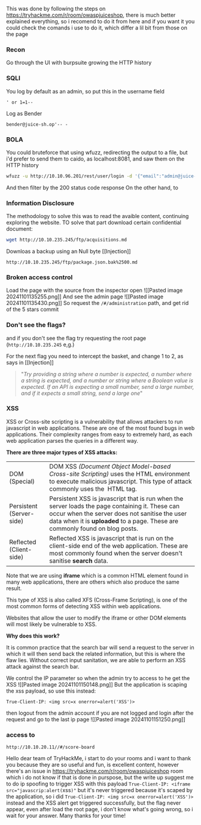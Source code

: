 This was done by following the steps on https://tryhackme.com/r/room/owaspjuiceshop, there is much better explained everything, so i recomend to do it from here and if you want it you could check the comands i use to do it, which differ a lil bit from those on the page
### Recon
Go through the UI with burpsuite growing the HTTP history

### SQLI

You log by default as an admin, so put this in the username field
```
' or 1=1--
```
Log as Bender
```
bender@juice-sh.op'-- -
```

### BOLA
You could bruteforce that using wfuzz, redirecting the output to a file, but i'd prefer to send them to caido, as localhost:8081, and saw them on the HTTP history
```sh
wfuzz -u http://10.10.96.201/rest/user/login -d '{"email":"admin@juice-sh.op","password":"FUZZ"}' -w /usr/share/wordlists/seclists/Passwords/Common-Credentials/best1050.txt -H "Content-Type: application/json" -p localhost:8081
```
And then filter by the 200 status code response
On the other hand, to 

### Information Disclosure
The methodology to solve this was to read the avaible content, continuing exploring the website.
TO solve that part download certain confidential document:
```sh
wget http://10.10.235.245/ftp/acquisitions.md 
```
Downloas a backup using an Null byte [[Injection]]
```url
http://10.10.235.245/ftp/package.json.bak%2500.md
```
### Broken access control
Load the page with the source from the inspector open
![[Pasted image 20241101135255.png]]
And see the admin page
![[Pasted image 20241101135430.png]]
So request the `/#/administration` path, and get rid of the 5 stars commit

### Don't see the flags?
and if you don't see the flag try requesting the root page (`http://10.10.235.245` e,g.)

For the next flag you need to intercept the basket, and change 1 to 2, as says in [[Injection]]
>"*Try providing a string where a number is expected, a number where a string is expected, and a number or string where a Boolean value is expected. If an API is expecting a small number, send a large number, and if it expects a small string, send a large one*"

### XSS
XSS or Cross-site scripting is a vulnerability that allows attackers to run javascript in web applications. These are one of the most found bugs in web applications. Their complexity ranges from easy to extremely hard, as each web application parses the queries in a different way. 

**There are three major types of XSS attacks:**

|   |   |
|---|---|
|DOM (Special)|DOM XSS _(Document Object Model-based Cross-site Scripting)_ uses the HTML environment to execute malicious javascript. This type of attack commonly uses the _<script></script>_ HTML tag.|
|Persistent (Server-side)|Persistent XSS is javascript that is run when the server loads the page containing it. These can occur when the server does not sanitise the user data when it is **uploaded** to a page. These are commonly found on blog posts.|
|Reflected (Client-side)|Reflected XSS is javascript that is run on the client-side end of the web application. These are most commonly found when the server doesn't sanitise **search** data.|

Note that we are using **iframe** which is a common HTML element found in many web applications, there are others which also produce the same result. 

This type of XSS is also called XFS (Cross-Frame Scripting), is one of the most common forms of detecting XSS within web applications.

Websites that allow the user to modify the iframe or other DOM elements will most likely be vulnerable to XSS.   

**Why does this work?**

It is common practice that the search bar will send a request to the server in which it will then send back the related information, but this is where the flaw lies. Without correct input sanitation, we are able to perform an XSS attack against the search bar.

We control the IP parameter so when the admin try to access to he get the XSS
![[Pasted image 20241101150148.png]]
But the application is scaping the xss payload, so use this instead:
```http
True-Client-IP: <img src=x onerror=alert('XSS')>
```
then logout from the admin account if you are not logged and login after the request and go to the last ip page
![[Pasted image 20241101151250.png]]
### access to 
```
http://10.10.20.11//#/score-board
```

Hello dear team of TryHackMe, i start to do your rooms and i want to thank you because they are so useful and fun, is excellent content, however there's an issue in https://tryhackme.com/r/room/owaspjuiceshop room which i do not know if that is done in purspose, but the write up suggest me to do ip spoofing to trigger XSS with this payload `True-Client-IP: <iframe src="javascrip:alert(`xss`)"` but it's never triggered because it's scaped by the application, so i did `True-Client-IP: <img src=x onerror=alert('XSS')>` instead and the XSS alert get triggered successfully, but the flag never appear, even after load the root page, i don't know what's going wrong, so i wait for your answer. Many thanks for your time!